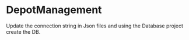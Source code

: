# DepotManagement

Update the connection string in Json files and using the Database project create the DB.
